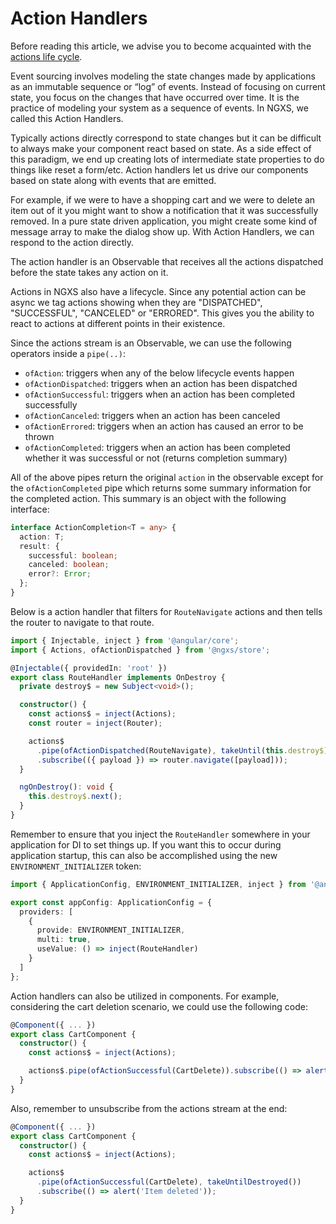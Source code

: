 # Action Handlers

Before reading this article, we advise you to become acquainted with the [actions life cycle](./actions-life-cycle.md).

Event sourcing involves modeling the state changes made by applications as an immutable sequence or “log” of events.
Instead of focusing on current state, you focus on the changes that have occurred over time. It is the practice of
modeling your system as a sequence of events. In NGXS, we called this Action Handlers.

Typically actions directly correspond to state changes but it can be difficult to always make your component react
based on state. As a side effect of this paradigm, we end up creating lots of intermediate state properties
to do things like reset a form/etc. Action handlers let us drive our components based on state along with events
that are emitted.

For example, if we were to have a shopping cart and we were to delete an item out of it you might want to show
a notification that it was successfully removed. In a pure state driven application, you might create some kind
of message array to make the dialog show up. With Action Handlers, we can respond to the action directly.

The action handler is an Observable that receives all the actions dispatched before the state takes any action on it.

Actions in NGXS also have a lifecycle. Since any potential action can be async we tag actions showing when they are "DISPATCHED", "SUCCESSFUL", "CANCELED" or "ERRORED". This gives you the ability to react to actions at different points in their existence.

Since the actions stream is an Observable, we can use the following operators inside a `pipe(..)`:

- `ofAction`: triggers when any of the below lifecycle events happen
- `ofActionDispatched`: triggers when an action has been dispatched
- `ofActionSuccessful`: triggers when an action has been completed successfully
- `ofActionCanceled`: triggers when an action has been canceled
- `ofActionErrored`: triggers when an action has caused an error to be thrown
- `ofActionCompleted`: triggers when an action has been completed whether it was successful or not (returns completion summary)

All of the above pipes return the original `action` in the observable except for the `ofActionCompleted` pipe which returns some summary information for the completed action. This summary is an object with the following interface:

```ts
interface ActionCompletion<T = any> {
  action: T;
  result: {
    successful: boolean;
    canceled: boolean;
    error?: Error;
  };
}
```

Below is a action handler that filters for `RouteNavigate` actions and then tells the router to navigate to that
route.

```ts
import { Injectable, inject } from '@angular/core';
import { Actions, ofActionDispatched } from '@ngxs/store';

@Injectable({ providedIn: 'root' })
export class RouteHandler implements OnDestroy {
  private destroy$ = new Subject<void>();

  constructor() {
    const actions$ = inject(Actions);
    const router = inject(Router);

    actions$
      .pipe(ofActionDispatched(RouteNavigate), takeUntil(this.destroy$))
      .subscribe(({ payload }) => router.navigate([payload]));
  }

  ngOnDestroy(): void {
    this.destroy$.next();
  }
}
```

Remember to ensure that you inject the `RouteHandler` somewhere in your application for DI to set things up. If you want this to occur during application startup, this can also be accomplished using the new `ENVIRONMENT_INITIALIZER` token:

```ts
import { ApplicationConfig, ENVIRONMENT_INITIALIZER, inject } from '@angular/core';

export const appConfig: ApplicationConfig = {
  providers: [
    {
      provide: ENVIRONMENT_INITIALIZER,
      multi: true,
      useValue: () => inject(RouteHandler)
    }
  ]
};
```

Action handlers can also be utilized in components. For example, considering the cart deletion scenario, we could use the following code:

```ts
@Component({ ... })
export class CartComponent {
  constructor() {
    const actions$ = inject(Actions);

    actions$.pipe(ofActionSuccessful(CartDelete)).subscribe(() => alert('Item deleted'));
  }
}
```

Also, remember to unsubscribe from the actions stream at the end:

```ts
@Component({ ... })
export class CartComponent {
  constructor() {
    const actions$ = inject(Actions);

    actions$
      .pipe(ofActionSuccessful(CartDelete), takeUntilDestroyed())
      .subscribe(() => alert('Item deleted'));
  }
}
```
